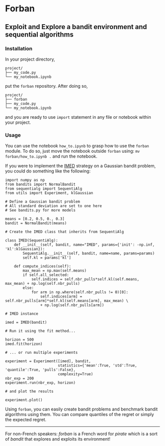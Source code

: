# Forban
## Exploit and Explore a bandit environment and sequential algorithms

### Installation

In your project directory,
```
project/
├── my_code.py
└── my_notebook.ipynb
```
put the `forban` repository. After doing so,
```
project/
├── forban
├── my_code.py
└── my_notebook.ipynb
```
and you are ready to use `import` statement in any file or notebook within your project.

### Usage
You can use the notebook `how_to.ipynb` to grasp how to use the `forban` module. To do so, just move the notebook outside `forban` using:
`mv forban/how_to.ipynb .`
and run the notebook.

If you were to implement the [IMED](https://www.jmlr.org/papers/v16/honda15a.html) strategy on a Gaussian bandit problem, you could do something like the following:

```
import numpy as np
from bandits import NormalBandit
from sequentialg import SequentiAlg
from utils import Experiment, klGaussian

# Define a Gaussian bandit problem
# All standard deviation are set to one here
# See bandits.py for more models

means = [0.2, 0.5, 0., 0.3]
bandit = NormalBandit(means)

# Create the IMED class that inherits from SequentiAlg

class IMED(SequentiAlg):
    def __init__(self, bandit, name="IMED", params={'init': -np.inf, 'kl':klGaussian}):
        SequentiAlg.__init__(self, bandit, name=name, params=params)
        self.kl = params['kl']
    
    def compute_indices(self):
        max_mean = np.max(self.means)
        if self.all_selected:
            self.indices = self.nbr_pulls*self.kl(self.means, max_mean) + np.log(self.nbr_pulls)
        else:
            for arm in np.where(self.nbr_pulls != 0)[0]:
                self.indices[arm] = self.nbr_pulls[arm]*self.kl(self.means[arm], max_mean) \
                + np.log(self.nbr_pulls[arm])

# IMED instance

imed = IMED(bandit)

# Run it using the fit method...

horizon = 500
imed.fit(horizon)

# ... or run multiple experiments

experiment = Experiment([imed], bandit,
                        statistics={'mean':True, 'std':True, 'quantile':True, 'pulls':False},
                        complexity=True)
nbr_exp = 200
experiment.run(nbr_exp, horizon)

# and plot the results

experiment.plot()
```

Using `forban`, you can easily create bandit problems and benchmark bandit algorithms using them. You can compare quantiles of the regret or simply the expected regret.


---
For non-French speakers: *forban* is a French word for *pirate* which is a sort of *bandit* that explores and exploits its environment!
